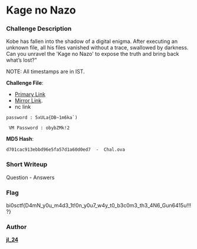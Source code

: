 # Kage no Nazo

### Challenge Description

 Kobe has fallen into the shadow of a digital enigma. After executing an unknown file, all his files vanished without a trace, swallowed by darkness. Can you unravel the 'Kage no Nazo' to expose the truth and bring back what’s lost?"

NOTE: All timestamps are in IST.

**Challenge File**:
+ [Primary Link](https://drive.google.com/file/d/1mIMTyEfk_-k1ZZMcoftazG-y5Q1yYUNx/view?usp=sharing)
+ [Mirror Link](https://mega.nz/file/hTcxEYwL#JZ7tPR5E8bDxOpJiSSACvmdZWRywNcZ0LVBID1MvO2E).
+ nc link

```
password : 5xULa{DB~1m6ka`)
```
```
 VM Password : obybZMk!2

```

**MD5 Hash**: 

`d701cac913ebbd96e5fa57d1a60d0ed7  -  Chal.ova`

### Short Writeup

Question - Answers

### Flag

bi0sctf{D4mN_y0u_m4d3_1t!0n_y0u7_w4y_t0_b3c0m3_th3_4N6_Gun6415u!!!?}

### Author
**[jl_24](https://x.com/j0hith)**
